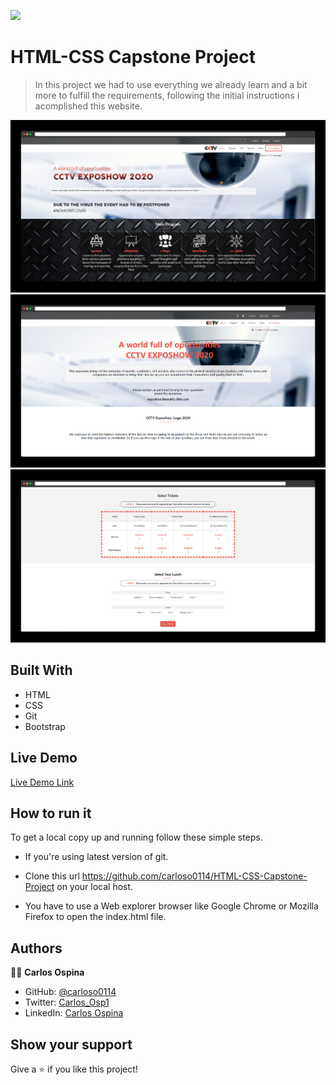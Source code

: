 ![](https://img.shields.io/badge/Microverse-blueviolet)

# HTML-CSS Capstone Project 

> In this project we had to use everything we already learn and a bit more to fulfill the requirements, following the initial instructions i acomplished this website. 

![screenshot](./assets/preview/index.png)
![screenshot](./assets/preview/about.png)
![screenshot](./assets/preview/tickets.png)


## Built With

- HTML
- CSS
- Git
- Bootstrap

## Live Demo

[Live Demo Link](https://carloso0114.github.io/HTML-CSS-Capstone-Project/)

## How to run it

To get a local copy up and running follow these simple steps.


* If you're using latest version of git.

* Clone this url https://github.com/carloso0114/HTML-CSS-Capstone-Project on your local host.

* You have to use a Web explorer browser like Google Chrome or Mozilla Firefox to open the index.html file.

## Authors

👨‍💻 **Carlos Ospina**

- GitHub: [@carloso0114](https://github.com/carloso0114)
- Twitter: [Carlos_Osp1](https://twitter.com/Carlos_Osp1)
- LinkedIn: [Carlos Ospina](https://www.linkedin.com/in/carlos-ospina-242b831a6/)

## Show your support

Give a ⭐️ if you like this project!

